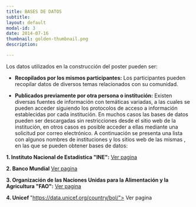 ```yaml
---
title: BASES DE DATOS
subtitle:
layout: default
modal-id: 3
date: 2014-07-16
thumbnail: golden-thumbnail.png
description: 

---
```

Los datos utilizados en la construcción del poster pueden ser:

- <b> Recopilados por los mismos participantes:</b> Los participantes pueden recopilar datos de diversos temas relacionados con su comunidad.  

- <b> Publicados previamente por otra persona o institución:</b> Existen diversas fuentes de información con temáticas variadas, a las cuales se pueden acceder siguiendo los protocolos de acceso a información  establecidas por cada institución.
En muchos casos las bases de datos pueden ser descargadas sin restricciones  desde el sitio web de la institución, en otros casos es posible acceder a ellas mediante una solicitud por correo electrónico.
A continuación se presenta una lista con algunos nombres de instituciones y los sitios web de las mismas , en las que se pueden obtener bases de datos:
 
<b>1. Instituto Nacional de Estadística "INE":</b> <a href="https://www.ine.gob.bo/"> Ver pagina</a>

<b>2. Banco Mundial</b> <a href="https://datos.bancomundial.org/pais/bolivia?view=chart"> Ver pagina</a>

<b>3. Organización de las Naciones Unidas  para la Alimentación y la Agricultura "FAO":</b> <a href="http://www.fao.org/faostat/es/#country/19"> Ver pagina</a>

<b>4. Unicef  </b>"https://data.unicef.org/country/bol/"> Ver pagina </a>